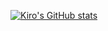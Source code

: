[![Kiro's GitHub stats](https://github-readme-stats.vercel.app/api?username=quietkiro)](https://github.com/quietkiro/github-readme-stats)
